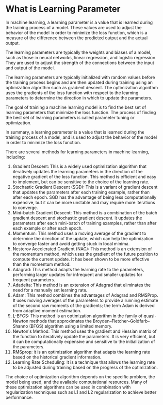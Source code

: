 # What is Learning Parameter

In machine learning, a learning parameter is a value that is learned during the training process of a model. These values are used to adjust the behavior of the model in order to minimize the loss function, which is a measure of the difference between the predicted output and the actual output.

The learning parameters are typically the weights and biases of a model, such as those in neural networks, linear regression, and logistic regression. They are used to adjust the strength of the connections between the input and output of the model.

The learning parameters are typically initialized with random values before the training process begins and are then updated during training using an optimization algorithm such as gradient descent. The optimization algorithm uses the gradients of the loss function with respect to the learning parameters to determine the direction in which to update the parameters.

The goal of training a machine learning model is to find the best set of learning parameters that minimize the loss function. The process of finding the best set of learning parameters is called parameter tuning or optimization.

In summary, a learning parameter is a value that is learned during the training process of a model, and is used to adjust the behavior of the model in order to minimize the loss function.

There are several methods for learning parameters in machine learning, including:

1. Gradient Descent: This is a widely used optimization algorithm that iteratively updates the learning parameters in the direction of the negative gradient of the loss function. This method is efficient and easy to implement, but can be sensitive to the choice of the learning rate.
2. Stochastic Gradient Descent (SGD): This is a variant of gradient descent that updates the parameters after each training example, rather than after each epoch. SGD has the advantage of being less computationally expensive, but it can be more unstable and may require more iterations to converge.
3. Mini-batch Gradient Descent: This method is a combination of the batch gradient descent and stochastic gradient descent. It updates the parameters after each mini-batch of training examples, rather than after each example or after each epoch.
4. Momentum: This method uses a moving average of the gradient to determine the direction of the update, which can help the optimization to converge faster and avoid getting stuck in local minima.
5. Nesterov Accelerated Gradient (NAG): This method is an extension of the momentum method, which uses the gradient of the future position to compute the current update. It has been shown to be more effective than the momentum method.
6. Adagrad: This method adapts the learning rate to the parameters, performing larger updates for infrequent and smaller updates for frequent parameters.
7. Adadelta: This method is an extension of Adagrad that eliminates the need for a manually set learning rate.
8. Adam: This method combines the advantages of Adagrad and RMSProp. It uses moving averages of the parameters to provide a running estimate of the second raw moments of the gradients; the term Adam is derived from adaptive moment estimation.
9. L-BFGS: This method is an optimization algorithm in the family of quasi-Newton methods that approximates the Broyden–Fletcher–Goldfarb–Shanno (BFGS) algorithm using a limited memory.
10. Newton's Method: This method uses the gradient and Hessian matrix of the function to iteratively update the parameters. It is very efficient, but it can be computationally expensive and sensitive to the initialization of the parameters.
11. RMSprop: it is an optimization algorithm that adapts the learning rate based on the historical gradient information.
12. Learning Rate Scheduling: It is a technique that allows the learning rate to be adjusted during training based on the progress of the optimization.

The choice of optimization algorithm depends on the specific problem, the model being used, and the available computational resources. Many of these optimization algorithms can be used in combination with regularization techniques such as L1 and L2 regularization to achieve better performance.